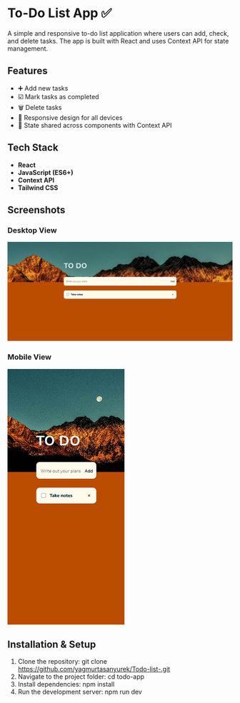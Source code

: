 # To-Do List App ✅

A simple and responsive to-do list application where users can add, check, and delete tasks. The app is built with React and uses Context API for state management.

## Features
- ➕ Add new tasks  
- ☑️ Mark tasks as completed  
- 🗑️ Delete tasks  
- 📱 Responsive design for all devices  
- 🔄 State shared across components with Context API  

## Tech Stack
- **React**  
- **JavaScript (ES6+)**  
- **Context API**  
- **Tailwind CSS**

## Screenshots

### Desktop View
![Desktop screenshot](./todo-desktop.png)

### Mobile View
![Mobile screenshot](./todo-mobile.png)

## Installation & Setup
1. Clone the repository:
   git clone https://github.com/yagmurtasanyurek/Todo-list-.git
2. Navigate to the project folder:
   cd todo-app
3. Install dependencies:
   npm install
4. Run the development server:
   npm run dev
